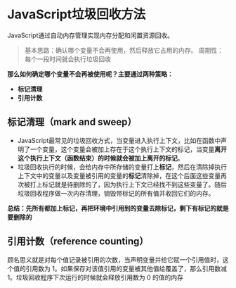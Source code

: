 # JavaScript垃圾回收方法
JavaScript通过自动内存管理实现内存分配和闲置资源回收。
> 基本思路：确认哪个变量不会再使用，然后释放它占用的内存。
> 周期性：每个一段时间就会执行垃圾回收

**那么如何确定哪个变量不会再被使用呢？主要通过两种策略：**
- **标记清理**
- **引用计数**

## 标记清理（mark and sweep）
- JavaScript最常见的垃圾回收方式，当变量进入执行上下文，比如在函数中声明了一个变量，这个变量会被加上存在于这个执行上下文的标记，当变量**离开这个执行上下文（函数结束）**的时候就会被加上**离开的标记**。
- 垃圾回收执行的时候，会给内存中所存储的变量打上**标记**，然后在清除掉执行上下文中的变量以及变量被引用的变量的**标记**清除掉，在这个后面这些变量再次被打上标记就是待删除的了，因为执行上下文已经找不到这些变量了。随后垃圾回收程序做一次内存清理，销毁带标记的所有值并收回它们的内存。
  
**总结：先所有都加上标记，再把环境中引用到的变量去除标记，剩下有标记的就是要删除的**

## 引用计数（reference counting）
顾名思义就是对每个值记录被引用的次数，当声明变量并给它赋一个引用值时，这个值的引用数为 1。如果保存对该值引用的变量被其他值给覆盖了，那么引用数减 1。垃圾回收程序下次运行的时候就会释放引用数为 0 的值的内存


